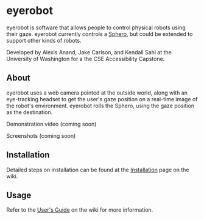 # eyerobot
eyerobot is software that allows people to control physical robots using their gaze. eyerobot currently controls a [Sphero](http://www.sphero.com/sphero), but could be extended to support other kinds of robots.

Developed by Alexis Anand, Jake Carlson, and Kendall Sahl at the University of Washington for a the CSE Accessibility Capstone.

## About
eyerobot uses a web camera pointed at the outside world, along with an eye-tracking headset to get the user's gaze position on a real-time image of the robot's environment. eyerobot rolls the Sphero, using the gaze position as the destination.

Demonstration video (coming soon)

Screenshots (coming soon)

## Installation
Detailed steps on installation can be found at the [Installation](https://github.com/zenithlight/eyerobot/wiki/Installation) page on the wiki.

## Usage
Refer to the [User's Guide](https://github.com/zenithlight/eyerobot/wiki/User's-Guide) on the wiki for more information.
